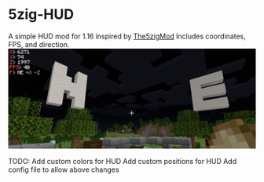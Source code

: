# 5zig-HUD
A simple HUD mod for 1.16 inspired by [The5zigMod](https://github.com/5zig-reborn/The-5zig-Mod)
Includes coordinates, FPS, and direction.
![HUD Demo](https://github.com/doggo4242/5zig-HUD/raw/main/demo.png)

TODO:
Add custom colors for HUD
Add custom positions for HUD
Add config file to allow above changes
